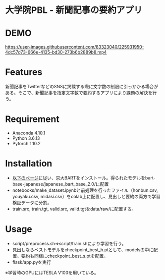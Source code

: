 # 大学院PBL - 新聞記事の要約アプリ

# DEMO



https://user-images.githubusercontent.com/83323040/225931950-4dc57d73-666e-4135-bd30-273b6b2889b8.mp4



# Features

新聞記事をTwitterなどのSNSに掲載する際に文字数の制限に引っかかる場合がある。そこで、新聞記事を指定文字数で要約するアプリにより課題の解決を行う。

# Requirement

* Anaconda 4.10.1
* Python 3.6.13
* Pytorch 1.10.2

# Installation

* [以下のページ](https://nlp.ist.i.kyoto-u.ac.jp/?BART%E6%97%A5%E6%9C%AC%E8%AA%9EPretrained%E3%83%A2%E3%83%87%E3%83%AB)に従い、京大BARTをインストール。得られたモデルをbart-base-japanese/japanese_bart_base_2.0/に配置
* notebooks/make_dataset.ipynbと前処理を行ったファイル（honbun.csv, youyaku.csv, midasi.csv）をcolab上に配置し、見出しと要約の両方で学習検証データに分割。
* train.src, train.tgt, valid.src, valid.tgtをdata/raw/に配置する。

# Usage

* script/preprocess.sh⇒script/train.shにより学習を行う。
* 見出しならベストモデルをcheckpoint_best_h.ptとして、modelsの中に配置。要約も同様にcheckpoint_best_s.ptを配置。
* flask/app.pyを実行

※学習時のGPUにはTESLA V100を用いている。
